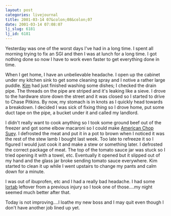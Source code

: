 ```yaml
---
layout: post
categories: livejournal
title: 2001-03-14 07&colon;08&colon;07
date: 2001-03-14 07:08:07
lj_slug: 6181
lj_id: 6181
---
```

Yesterday was one of the worst days I've had in a long time. I spent all morning trying to fix an SGI and then I was at lunch for a long time. I got nothing done so now I have to work even faster to get everything done in time.  



When I get home, I have an unbelievable headache. I open up the cabinet under my kitchen sink to get some cleaning spray and I notive a rather large puddle. [Kim](http://www.livejournal.com/users/riffraff) had just finished washing some dishes; I checked the drain pipe. The threads on the pipe are striped and it's leaking like a sieve. I drove to the hardware store down the street and it was closed so I started to drive to Chase Pitkins. By now, my stomach is in knots as I quickly head towards a breakdown. I decided I was sick of fixing thing so I drove home, put some duct tape on the pipe, a bucket under it and called my landlord.  



I didn't really want to cook anything so I took some ground beef out of the freezer and got some elbow macaroni so I could make [American Chop Suey](http://search.allrecipes.com/SearchResults.asp?site=allrecipes&allrecipes=allrecipes&q1=american+chop+suey). I defrosted the meat and put it in a pot to brown when I noticed it was the rest of the stew lamb I bought last week. Too late to refreeze it so I figured I would just cook it and make a stew or something later. I defrosted the correct package of meat. The top of the tomato sauce jar was stuck so I tried opening it with a towel, etc. Eventually it opened but it slipped out of my hand and the glass jar broke sending tomato sauce everywhere. Kim started to clean it up while I went upstairs to change my pants and calm down for a minute.  



I was out of ibuprofen, etc and I had a really bad headache. I had some [lortab](http://my.webmd.com/content/asset/uspdi.202392#GXX04) leftover from a previous injury so I took one of those....my night seemed much better after that.  



Today is not improving....I loathe my new boss and I may quit even though I don't have another job lined up yet.
